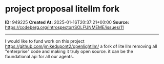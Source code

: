 # project proposal litellm fork

**ID:** 949225
**Created At:** 2025-01-16T20:37:21+00:00
**Source:** https://codeberg.org/introspector/SOLFUNMEME/issues/11

---

I would like to fund work on this project 
https://github.com/jmikedupont2/openlightllm/
a fork of lite llm removing all "enterprise" code and making it truly open source.
it can be the foundational api for all our agents.